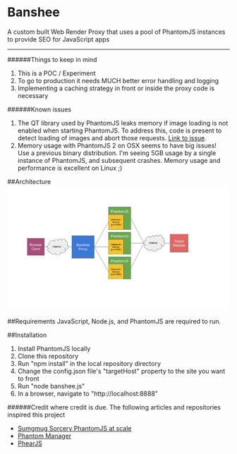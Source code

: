 # Banshee
A custom built Web Render Proxy that uses a pool of PhantomJS instances to provide SEO for JavaScript apps

<hr/>

######Things to keep in mind
1. This is a POC / Experiment
2. To go to production it needs MUCH better error handling and logging
3. Implementing a caching strategy in front or inside the proxy code is necessary

######Known issues
1. The QT library used by PhantomJS leaks memory if image loading is not enabled when starting PhantomJS.  To address this, code is present to detect loading of images and abort those requests. [Link to issue](https://github.com/ariya/phantomjs/issues/12903).
2. Memory usage with PhantomJS 2 on OSX seems to have big issues! Use a previous binary distribution.  I'm seeing 5GB usage by a single instance of PhantomJS, and subsequent crashes.  Memory usage and performance is excellent on Linux ;) 

##Architecture
<img src="./doc/images/banshee.png"/>

##Requirements
JavaScript, Node.js, and PhantomJS are required to run.

##Installation
1. Install PhantomJS locally
2. Clone this repository
3. Run "npm install" in the local repository directory
4. Change the config.json file's "targetHost" property to the site you want to front
5. Run "node banshee.js"
6. In a browser, navigate to "http://localhost:8888"

######Credit where credit is due.
The following articles and repositories inspired this project
* [Sumgmug Sorcery PhantomJS at scale](http://sorcery.smugmug.com/2013/12/17/using-phantomjs-at-scale/)
* [Phantom Manager](https://github.com/FTBpro/phantom-manager)
* [PhearJS](https://github.com/Tomtomgo/phearjs)
